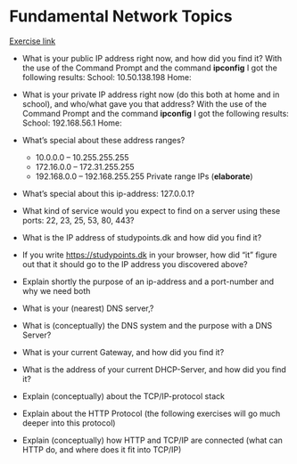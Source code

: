 # Fundamental Network Topics
[Exercise link](https://docs.google.com/document/d/1RbYJ9hyiqSSASZfuWQtsKwFv7ngQP1-4dceRrKy1LzA/edit)

-   What is your public IP address right now, and how did you find it?
With the use of the Command Prompt and the command **ipconfig** I got the following results:
School: 10.50.138.198
Home: 
    
-   What is your private IP address right now (do this both at home and in school), and who/what gave you that address?
With the use of the Command Prompt and the command **ipconfig** I got the following results:
School: 192.168.56.1
Home: 
-   What’s special about these address ranges?
    
      -   10.0.0.0 – 10.255.255.255
      -   172.16.0.0 – 172.31.255.255
      -   192.168.0.0 – 192.168.255.255
Private range IPs (**elaborate**)
    
-   What’s special about this ip-address: 127.0.0.1?
    
-   What kind of service would you expect to find on a server using these ports: 22, 23, 25, 53, 80, 443?
    
-   What is the IP address of studypoints.dk and how did you find it?
    
-   If you write https://studypoints.dk in your browser, how did “it” figure out that it should go to the IP address you discovered above?
    
-   Explain shortly the purpose of an ip-address and a port-number and why we need both
    
-   What is your (nearest) DNS server,?
    
-   What is (conceptually) the DNS system and the purpose with a DNS Server?
    
-   What is your current Gateway, and how did you find it?
    
-   What is the address of your current DHCP-Server, and how did you find it?
    
-   Explain (conceptually) about the TCP/IP-protocol stack
    
-   Explain about the HTTP Protocol (the following exercises will go much deeper into this protocol)
    
-   Explain (conceptually) how HTTP and TCP/IP are connected (what can HTTP do, and where does it fit into TCP/IP)
